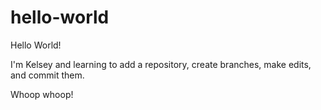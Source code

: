 # hello-world

Hello World!

I'm Kelsey and learning to add a repository, create branches, make edits, and commit them.

Whoop whoop!
